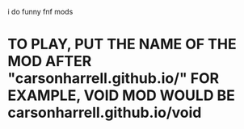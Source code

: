 i do funny fnf mods
<h1> TO PLAY, PUT THE NAME OF THE MOD AFTER "carsonharrell.github.io/" 
  FOR EXAMPLE, VOID MOD WOULD BE carsonharrell.github.io/void </h1>
